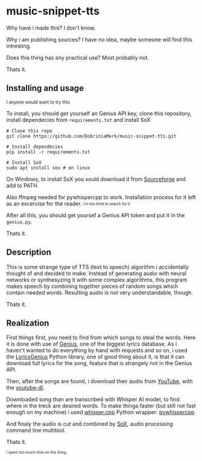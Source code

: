 # music-snippet-tts

Why have i made this? I don't know. 

Why i am publishing sources? I have no idea, maybe someone will find this intresting.

Does this thing has any practical use? Most probably not.

Thats it.

## Installing and usage
<sup>I anyone would want to try this</sup>

To install, you should get yourself an Genius API key, clone this repository, install dependecies from `requirements.txt` and install SoX

```
# Clone this repo
git clone https://github.com/DobriniaMerk/music-snippet-tts.git

# Install dependecies
pip install -r requirements.txt

# Install SoX
sudo apt install sox # on linux
```
On Windows, to install SoX you sould download it from [Sourceforge](https://sourceforge.net/projects/sox/files/sox/) and add to PATH.

Also ffmpeg needed for pywhispercpp to work. Installation process for it left as an excercise for the reader. <sub><sup>i'm too tired to search for it</sup></sub>

After all this, you should get yoursef a Genius API token and put it in the `genius.py`.

Thats it.

## Description

This is some strange type of TTS (text to speech) algorithm i accidentally thought of and decided to make.
Instead of generating audio with neural networks or synthesyzing it with some complex algorithms,
this program makes speech by combining together pieces of random songs which contain needed words.
Resulting audio is not very understandable, though.

Thats it.

## Realization

First things first, you need to find from which songs to steal the words.
Here it is done with use of [Genius](https://genius.com/), one of the biggest lyrics database.
As i haven't wanted to do everything by hand with requests and so on,
i used the [LyricsGenius](https://github.com/johnwmillr/LyricsGenius#usage) Python library,
one of good thing about it, is that it can download full lyrics for the song, feature that is strangely not in the Genius API.

Then, after the songs are found, i download their audio from [YouTube](youtube.com),
with the [youtube-dl](https://github.com/ytdl-org/youtube-dl#embedding-youtube-dl).

Downloaded song than are transcribed with Whisper AI model, to find where in the treck are desired words.
To make things faster (but still not fast enough on my machine) i used [whisper.cpp](https://github.com/ggerganov/whisper.cpp) Python wrapper: [pywhispercpp](https://github.com/abdeladim-s/pywhispercpp/tree/main)

And finaly the audio is cut and combined by [SoX](https://sox.sourceforge.net/sox.html), audio processing command line multitool.

Thats it.

<sub><sup>I spent too much time on this thing.</sup></sub>
